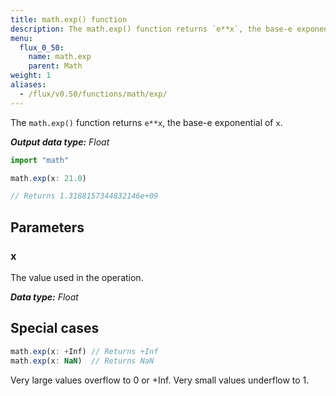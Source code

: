 ```yaml
---
title: math.exp() function
description: The math.exp() function returns `e**x`, the base-e exponential of `x`.
menu:
  flux_0_50:
    name: math.exp
    parent: Math
weight: 1
aliases:
  - /flux/v0.50/functions/math/exp/
---
```


The `math.exp()` function returns `e**x`, the base-e exponential of `x`.

_**Output data type:** Float_

```js
import "math"

math.exp(x: 21.0)

// Returns 1.3188157344832146e+09
```

## Parameters

### x
The value used in the operation.

_**Data type:** Float_

## Special cases
```js
math.exp(x: +Inf) // Returns +Inf
math.exp(x: NaN)  // Returns NaN
```

Very large values overflow to 0 or +Inf. Very small values underflow to 1.
